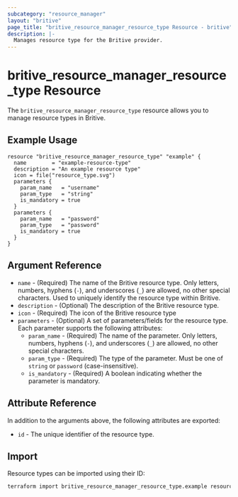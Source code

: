 ```yaml
---
subcategory: "resource_manager"
layout: "britive"
page_title: "britive_resource_manager_resource_type Resource - britive"
description: |-
  Manages resource type for the Britive provider.
---
```


# britive_resource_manager_resource_type Resource

The `britive_resource_manager_resource_type` resource allows you to manage resource types in Britive.

## Example Usage

```hcl
resource "britive_resource_manager_resource_type" "example" {
  name        = "example-resource-type"
  description = "An example resource type"
  icon = file("resource_type.svg")
  parameters {
    param_name   = "username"
    param_type   = "string"
    is_mandatory = true
  }
  parameters {
    param_name   = "password"
    param_type   = "password"
    is_mandatory = true
  }
}
```

## Argument Reference

* `name` - (Required) The name of the Britive resource type. Only letters, numbers, hyphens (`-`), and underscores (`_`) are allowed, no other special characters. Used to uniquely identify the resource type within Britive.
* `description` - (Optional) The description of the Britive resource type.
* `icon` - (Required) The icon of the Britive resource type
* `parameters` - (Optional) A set of parameters/fields for the resource type. Each parameter supports the following attributes:
  * `param_name` - (Required) The name of the parameter. Only letters, numbers, hyphens (`-`), and underscores (`_`) are allowed, no other special characters.
  * `param_type` - (Required) The type of the parameter. Must be one of `string` or `password` (case-insensitive).
  * `is_mandatory` - (Required) A boolean indicating whether the parameter is mandatory.

## Attribute Reference

In addition to the arguments above, the following attributes are exported:

* `id` - The unique identifier of the resource type.

## Import

Resource types can be imported using their ID:

```sh
terraform import britive_resource_manager_resource_type.example resource-manager/resource-types/<resource_type_id>
```